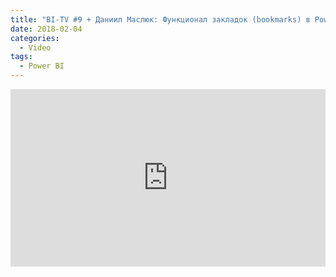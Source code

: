 ```yaml
---
title: "BI-TV #9 + Даниил Маслюк: Функционал закладок (bookmarks) в Power BI"
date: 2018-02-04
categories:
  - Video
tags:
  - Power BI
---
```

<style>.embed-container { position: relative; padding-bottom: 56.25%; height: 0; overflow: hidden; max-width: 100%; } .embed-container iframe, .embed-container object, .embed-container embed { position: absolute; top: 0; left: 0; width: 100%; height: 100%; }</style><div class='embed-container'><iframe src='https://www.youtube.com/embed/F6dGgMMlGsQ' frameborder='0' allowfullscreen></iframe></div>
